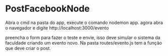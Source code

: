 # PostFacebookNode

Abra o cmd na pasta do app, execute o comando nodemon app.
agora abra o navegador e digite http://localhost:3000/evento

preencha o form para fazer o teste e envie, isso deve simular o sistema da faculdade criando um evento novo.
Na pasta routes/evento.js tem a função que deve criar o post.
